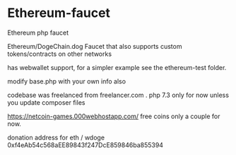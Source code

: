 # Ethereum-faucet
Ethereum php faucet

Ethereum/DogeChain.dog Faucet that also supports custom tokens/contracts on other networks

has webwallet support, for a simpler example see the ethereum-test folder.


modify base.php with your own info also 

codebase was freelanced from freelancer.com . php 7.3 only for now unless you update composer files

https://netcoin-games.000webhostapp.com/ free coins only a couple for now.

donation address for eth / wdoge 0xf4eAb54c568aEE89843f247DcE859846ba855394

